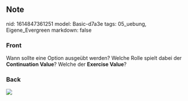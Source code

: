 ## Note
nid: 1614847361251
model: Basic-d7a3e
tags: 05_uebung, Eigene_Evergreen
markdown: false

### Front
Wann sollte eine Option ausgeübt werden? Welche Rolle spielt dabei
der <b>Continuation Value</b>? Welche der <b>Exercise Value</b>?

### Back
<img src="paste-73b17b7693612236440dddbaa3a988b981a36696.jpg">
